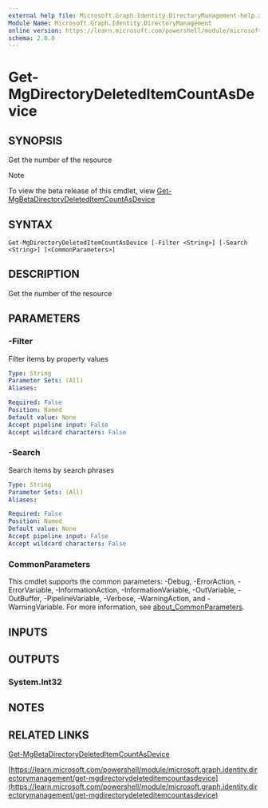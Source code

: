 ```yaml
---
external help file: Microsoft.Graph.Identity.DirectoryManagement-help.xml
Module Name: Microsoft.Graph.Identity.DirectoryManagement
online version: https://learn.microsoft.com/powershell/module/microsoft.graph.identity.directorymanagement/get-mgdirectorydeleteditemcountasdevice
schema: 2.0.0
---
```


# Get-MgDirectoryDeletedItemCountAsDevice

## SYNOPSIS
Get the number of the resource

> [!NOTE]
> To view the beta release of this cmdlet, view [Get-MgBetaDirectoryDeletedItemCountAsDevice](/powershell/module/Microsoft.Graph.Beta.Identity.DirectoryManagement/Get-MgBetaDirectoryDeletedItemCountAsDevice?view=graph-powershell-beta)

## SYNTAX

```
Get-MgDirectoryDeletedItemCountAsDevice [-Filter <String>] [-Search <String>] [<CommonParameters>]
```

## DESCRIPTION
Get the number of the resource

## PARAMETERS

### -Filter
Filter items by property values

```yaml
Type: String
Parameter Sets: (All)
Aliases:

Required: False
Position: Named
Default value: None
Accept pipeline input: False
Accept wildcard characters: False
```

### -Search
Search items by search phrases

```yaml
Type: String
Parameter Sets: (All)
Aliases:

Required: False
Position: Named
Default value: None
Accept pipeline input: False
Accept wildcard characters: False
```

### CommonParameters
This cmdlet supports the common parameters: -Debug, -ErrorAction, -ErrorVariable, -InformationAction, -InformationVariable, -OutVariable, -OutBuffer, -PipelineVariable, -Verbose, -WarningAction, and -WarningVariable. For more information, see [about_CommonParameters](http://go.microsoft.com/fwlink/?LinkID=113216).

## INPUTS

## OUTPUTS

### System.Int32
## NOTES

## RELATED LINKS
[Get-MgBetaDirectoryDeletedItemCountAsDevice](/powershell/module/Microsoft.Graph.Beta.Identity.DirectoryManagement/Get-MgBetaDirectoryDeletedItemCountAsDevice?view=graph-powershell-beta)

[https://learn.microsoft.com/powershell/module/microsoft.graph.identity.directorymanagement/get-mgdirectorydeleteditemcountasdevice](https://learn.microsoft.com/powershell/module/microsoft.graph.identity.directorymanagement/get-mgdirectorydeleteditemcountasdevice)



